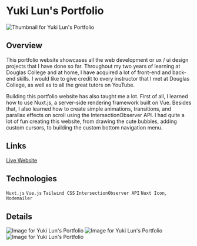 # Yuki Lun's Portfolio

![Thumbnail for Yuki Lun's Portfolio](../../../yuki-portfolio/blob/main/public/images/menu/home-labtop.png)

## Overview
This portfolio website showcases all the web development or ux / ui design projects that I have done so far. Throughout my two years of learning at Douglas College and at home, I have acquired a lot of front-end and back-end skills.  I would like to give credit to every instructor that I met at Douglas College, as well as to all the great tutors on YouTube. 

Building this portfolio website has also taught me a lot. First of all, I learned how to use Nuxt.js, a server-side rendering framework built on Vue. Besides that, I also learned how to create simple animations, transitions, and parallax effects on scroll using the IntersectionObserver API. I had quite a lot of fun creating this website, from drawing the cute bubbles, adding custom cursors, to building the custom bottom navigation menu.

## Links
[Live Website](https://yukilun.com)

## Technologies
`Nuxt.js` `Vue.js` `Tailwind CSS` `IntersectionObserver API` `Nuxt Icon`, `Nodemailer`

## Details
![Image for Yuki Lun's Portfolio](../../../yuki-portfolio/blob/main/public/images/menu/projects-labtop.png)
![Image for Yuki Lun's Portfolio](../../../yuki-portfolio/blob/main/public/images/menu/about-labtop.png)
![Image for Yuki Lun's Portfolio](../../../yuki-portfolio/blob/main/public/images/menu/contact-labtop.png)

